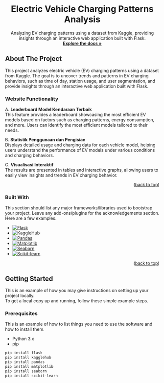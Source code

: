 <a id="readme-top"></a>
  <h1 align="center">Electric Vehicle Charging Patterns Analysis</h3>

  <p align="center">
    Analyzing EV charging patterns using a dataset from Kaggle, providing insights through an interactive web application built with Flask.
    <br />
    <a href="https://https://github.com/Xneine/DataMining"><strong>Explore the docs »</strong></a>
    <br />
  </p>
</div>





<!-- ABOUT THE PROJECT -->
## About The Project

This project analyzes electric vehicle (EV) charging patterns using a dataset from Kaggle. The goal is to uncover trends and patterns in EV charging behaviors, such as time of day, station usage, and user segmentation, and provide insights through an interactive web application built with Flask.

### Website Functionality
A. **Leaderboard Model Kendaraan Terbaik**  
This feature provides a leaderboard showcasing the most efficient EV models based on factors such as charging patterns, energy consumption, and more. Users can identify the most efficient models tailored to their needs.

B. **Statistik Penggunaan dan Pengisian**  
Displays detailed usage and charging data for each vehicle model, helping users understand the performance of EV models under various conditions and charging behaviors.

C. **Visualisasi Interaktif**  
The results are presented in tables and interactive graphs, allowing users to easily view insights and trends in EV charging behavior.

<p align="right">(<a href="#readme-top">back to top</a>)</p>



### Built With

This section should list any major frameworks/libraries used to bootstrap your project. Leave any add-ons/plugins for the acknowledgements section. Here are a few examples.

* [![Flask][Flask]][Flask-url]
* [![KaggleHub][KaggleHub]][KaggleHub-url]
* [![Pandas][Pandas]][Pandas-url]
* [![Matplotlib][Matplotlib]][Matplotlib-url]
* [![Seaborn][Seaborn]][Seaborn-url]
* [![Scikit-learn][Scikit-learn]][Scikit-learn-url]

<p align="right">(<a href="#readme-top">back to top</a>)</p>



<!-- GETTING STARTED -->
## Getting Started

This is an example of how you may give instructions on setting up your project locally.  
To get a local copy up and running, follow these simple example steps.

### Prerequisites

This is an example of how to list things you need to use the software and how to install them.
* Python 3.x
* pip


[Flask]: https://img.shields.io/badge/Flask-000000?style=for-the-badge&logo=flask&logoColor=white
[Flask-url]: https://flask.palletsprojects.com/
[KaggleHub]: https://img.shields.io/badge/KaggleHub-FF005E?style=for-the-badge&logo=kaggle&logoColor=white
[KaggleHub-url]: https://www.kaggle.com/hub
[Pandas]: https://img.shields.io/badge/Pandas-150458?style=for-the-badge&logo=pandas&logoColor=white
[Pandas-url]: https://pandas.pydata.org/
[Matplotlib]: https://img.shields.io/badge/Matplotlib-000000?style=for-the-badge&logo=matplotlib&logoColor=white
[Matplotlib-url]: https://matplotlib.org/
[Seaborn]: https://img.shields.io/badge/Seaborn-000000?style=for-the-badge&logo=seaborn&logoColor=white
[Seaborn-url]: https://seaborn.pydata.org/
[Scikit-learn]: https://img.shields.io/badge/Scikit--learn-F7931E?style=for-the-badge&logo=scikit-learn&logoColor=white
[Scikit-learn-url]: https://scikit-learn.org/
```sh
pip install flask
pip install kagglehub
pip install pandas
pip install matplotlib
pip install seaborn
pip install scikit-learn



